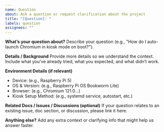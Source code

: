 ```yaml
---
name: Question
about: Ask a question or request clarification about the project
title: "[Question]: "
labels: question
assignees: ""
---
```


**What’s your question about?**
Describe your question (e.g., "How do I auto-launch Chromium in kiosk mode on boot?").

**Details / Background**
Provide more details so we understand the context.
Include what you’ve already tried, what you expected, and what didn’t work.

**Environment Details (if relevant)**
- Device: (e.g., Raspberry Pi 5)
- OS & Version: (e.g., Raspberry Pi OS Bookworm Lite)
- Browser: (e.g., Chromium 121.0...)
- Kiosk Setup Method: (e.g., systemd service, autostart, etc.)

**Related Docs / Issues / Discussions (optional)**
If your question relates to an existing issue, doc section, or discussion, please link it here.

**Anything else?**
Add any extra context or clarifying info that might help us answer faster.
